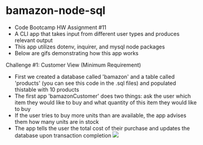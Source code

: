 # bamazon-node-sql
- Code Bootcamp HW Assignment #11
- A CLI app that takes input from different user types and produces relevant output
- This app utilizes dotenv, inquirer, and mysql node packages
- Below are gifs demonstrating how this app works

Challenge #1: Customer View (Minimum Requirement)
- First we created a database called 'bamazon' and a table called 'products' (you can see this code in the .sql files) and populated thistable with 10 products
- The first app 'bamazonCustomer' does two things: ask the user which item they would like to buy and what quantity of this item they would like to buy
- If the user tries to buy more units than are available, the app advises them how many units are in stock
- The app tells the user the total cost of their purchase and updates the database upon transaction completion
![](https://github.com/bretbaker808/bamazon-nde-sql/blob/master/gifs/gif-1.gif)

